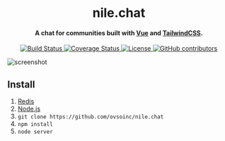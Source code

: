 <h1 align="center">
  nile.chat
  <br>
</h1>

<h4 align="center">A chat for communities built with <a href="https://vuejs.org/" target="_blank">Vue</a> and <a href="https://tailwindcss.com/" target="_blank">TailwindCSS</a>.</h4>

<p align="center">
  <a href="https://travis-ci.org/ovsoinc/nile.chat">
    <img src="https://travis-ci.org/ovsoinc/nile.chat.svg?branch=master"
         alt="Build Status">
  </a>
  <a href="https://coveralls.io/github/ovsoinc/nile.chat?branch=master">
    <img src="https://coveralls.io/repos/github/ovsoinc/nile.chat/badge.svg?branch=master"
         alt="Coverage Status">
  </a>
  <a href="https://github.com/Storj/ovsoinc/nile.chat/blob/master/LICENSE">
    <img src="https://img.shields.io/badge/license-AGPLv3-blue.svg?label=license"
         alt="License">
  </a>
  <a href="https://github.com/ovsoinc/nile.chat/graphs/contributors">
    <img src="https://img.shields.io/github/contributors/ovsoinc/nile.chat.svg"
         alt="GitHub contributors">
  </a>
  
</p>

![screenshot](https://raw.githubusercontent.com/ovsoinc/nile.chat/new-readme/screenshot.png)

## Install

1. [Redis](https://redis.io/download#installation)
2. [Node.js](https://nodejs.org/en/)
3. `git clone https://github.com/ovsoinc/nile.chat`
4. `npm install`
5. `node server`
